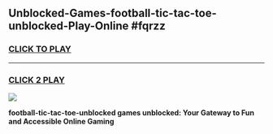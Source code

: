 
## Unblocked-Games-football-tic-tac-toe-unblocked-Play-Online #fqrzz
<h3>
<a href="https://news.freeplayer.one?title=football-tic-tac-toe-unblocked&ref=3">CLICK TO PLAY</a></h3>
<hr>

<h3>
<a href="https://news.freeplayer.one?title=football-tic-tac-toe-unblocked&ref=3">CLICK 2 PLAY</a>
  
</h3>

<a href="https://news.freeplayer.one?title=football-tic-tac-toe-unblocked&ref=3"><img src="https://clearcache.store/games.png"></a>


**football-tic-tac-toe-unblocked games unblocked: Your Gateway to Fun and Accessible Online Gaming**
